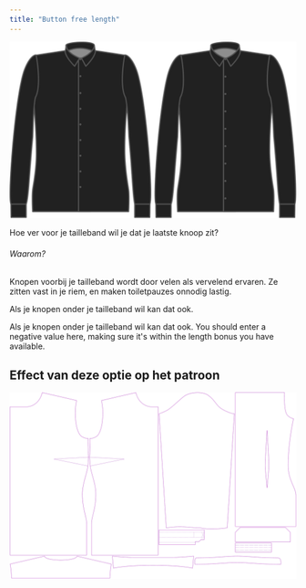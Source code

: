 ```yaml
---
title: "Button free length"
---
```


![Lengte knooploos stuk](./buttonfreelength.svg)

Hoe ver voor je tailleband wil je dat je laatste knoop zit?

<Note>

###### Waarom?

Knopen voorbij je tailleband wordt door velen als vervelend ervaren.
Ze zitten vast in je riem, en maken toiletpauzes onnodig lastig.

Als je knopen onder je tailleband wil kan dat ook.

Als je knopen onder je tailleband wil kan dat ook. You should enter a negative value here,
making sure it's within the length bonus you have available.

</Note>

## Effect van deze optie op het patroon

![Deze afbeelding toont het effect van deze optie door meerdere varianten die een andere waarde hebben voor deze optie te vervangen](simone_buttonfreelength_sample.svg "Effect van deze optie op het patroon")

